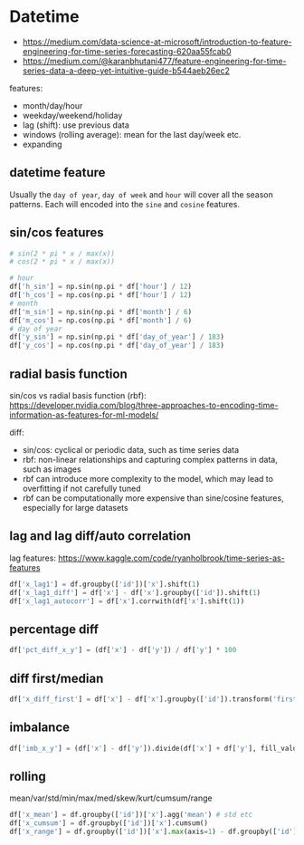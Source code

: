 # Datetime
- https://medium.com/data-science-at-microsoft/introduction-to-feature-engineering-for-time-series-forecasting-620aa55fcab0
- https://medium.com/@karanbhutani477/feature-engineering-for-time-series-data-a-deep-yet-intuitive-guide-b544aeb26ec2

features:
- month/day/hour
- weekday/weekend/holiday
- lag (shift): use previous data
- windows (rolling average): mean for the last day/week etc.
- expanding

## datetime feature
Usually the `day of year`, `day of week` and `hour` will cover all the season patterns.
Each will encoded into the `sine` and `cosine` features.

## sin/cos features
```py
# sin(2 * pi * x / max(x))
# cos(2 * pi * x / max(x))

# hour
df['h_sin'] = np.sin(np.pi * df['hour'] / 12)
df['h_cos'] = np.cos(np.pi * df['hour'] / 12)
# month
df['m_sin'] = np.sin(np.pi * df['month'] / 6)
df['m_cos'] = np.cos(np.pi * df['month'] / 6)
# day of year
df['y_sin'] = np.sin(np.pi * df['day_of_year'] / 183)
df['y_cos'] = np.cos(np.pi * df['day_of_year'] / 183)
```

## radial basis function
sin/cos vs radial basis function (rbf):
https://developer.nvidia.com/blog/three-approaches-to-encoding-time-information-as-features-for-ml-models/

diff:
- sin/cos: cyclical or periodic data, such as time series data
- rbf: non-linear relationships and capturing complex patterns in data, such as images
- rbf can introduce more complexity to the model, which may lead to overfitting if not carefully tuned
- rbf can be computationally more expensive than sine/cosine features, especially for large datasets
  
## lag and lag diff/auto correlation
lag features:
https://www.kaggle.com/code/ryanholbrook/time-series-as-features
```py
df['x_lag1'] = df.groupby(['id'])['x'].shift(1)
df['x_lag1_diff'] = df['x'] - df['x'].groupby(['id']).shift(1)
df['x_lag1_autocorr'] = df['x'].corrwith(df['x'].shift(1))
```

## percentage diff
```py
df['pct_diff_x_y'] = (df['x'] - df['y']) / df['y'] * 100
```

## diff first/median
```py
df['x_diff_first'] = df['x'] - df['x'].groupby(['id']).transform('first') #median
```

## imbalance
```py
df['imb_x_y'] = (df['x'] - df['y']).divide(df['x'] + df['y'], fill_value=np.nan)
```

## rolling
mean/var/std/min/max/med/skew/kurt/cumsum/range
```py
df['x_mean'] = df.groupby(['id'])['x'].agg('mean') # std etc
df['x_cumsum'] = df.groupby(['id'])['x'].cumsum()
df['x_range'] = df.groupby(['id'])['x'].max(axis=1) - df.groupby(['id'])['x'].min(axis=1)
```
